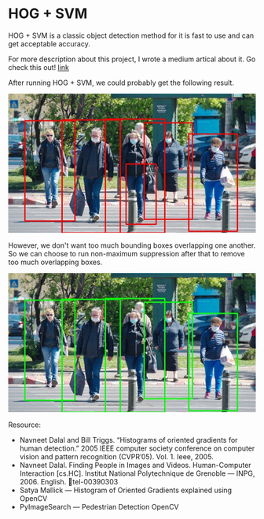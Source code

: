 # HOG + SVM

HOG + SVM is a classic object detection method for it is fast to use and can get acceptable accuracy.

For more description about this project, I wrote a medium artical about it. Go check this out! [link](https://medium.com/lifes-a-struggle/hog-svm-c2fb01304c0)

After running HOG + SVM, we could probably get the following result.

![before_nms](https://github.com/JeremyPai/HOG_SVM/blob/master/image/before_nms.jpg)

However, we don't want too much bounding boxes overlapping one another. So we can choose to run non-maximum suppression after that to remove too much overlapping boxes.

![after_nms](https://github.com/JeremyPai/HOG_SVM/blob/master/image/after_nms.jpg)

Resource:

+ Navneet Dalal and Bill Triggs. “Histograms of oriented gradients for human detection.” 2005 IEEE computer society conference on computer vision and pattern recognition (CVPR’05). Vol. 1. Ieee, 2005.
+ Navneet Dalal. Finding People in Images and Videos. Human-Computer Interaction [cs.HC]. Institut National Polytechnique de Grenoble — INPG, 2006. English. ￿tel-00390303
+ Satya Mallick — Histogram of Oriented Gradients explained using OpenCV
+ PyImageSearch — Pedestrian Detection OpenCV
